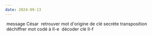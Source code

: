 ```yaml
---
date: 2024-09-13
---
```

 message César
 retrouver mot d'origine de clé secrète transposition
 déchiffrer mot codé à II-e
 décoder clé II-f